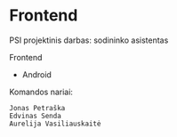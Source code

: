 # Frontend
PSI projektinis darbas: sodininko asistentas

Frontend
  - Android

Komandos nariai:

    Jonas Petraška
    Edvinas Senda
    Aurelija Vasiliauskaitė

